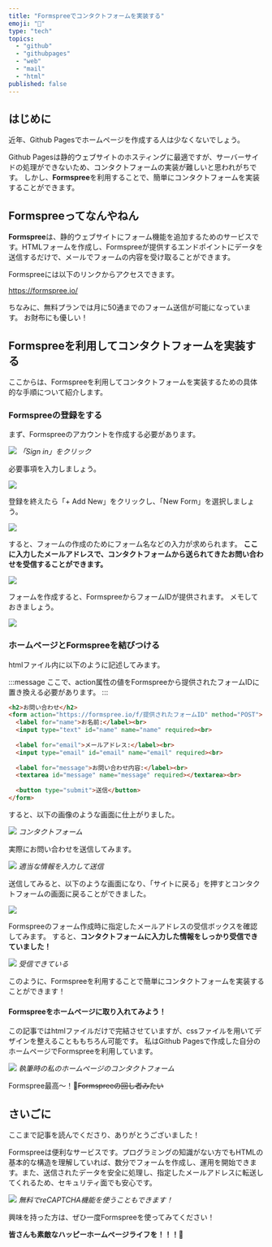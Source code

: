 ```yaml
---
title: "Formspreeでコンタクトフォームを実装する"
emoji: "📧"
type: "tech"
topics:
  - "github"
  - "githubpages"
  - "web"
  - "mail"
  - "html"
published: false
---
```


## はじめに

近年、Github Pagesでホームページを作成する人は少なくないでしょう。

Github Pagesは静的ウェブサイトのホスティングに最適ですが、サーバーサイドの処理ができないため、コンタクトフォームの実装が難しいと思われがちです。
しかし、**Formspree**を利用することで、簡単にコンタクトフォームを実装することができます。

## Formspreeってなんやねん

**Formspree**は、静的ウェブサイトにフォーム機能を追加するためのサービスです。HTMLフォームを作成し、Formspreeが提供するエンドポイントにデータを送信するだけで、メールでフォームの内容を受け取ることができます。

Formspreeには以下のリンクからアクセスできます。

https://formspree.io/

ちなみに、無料プランでは月に50通までのフォーム送信が可能になっています。
お財布にも優しい！

## Formspreeを利用してコンタクトフォームを実装する

ここからは、Formspreeを利用してコンタクトフォームを実装するための具体的な手順について紹介します。

### Formspreeの登録をする

まず、Formspreeのアカウントを作成する必要があります。

![](/images/sankaku27/1.png)
*「Sign in」をクリック*

必要事項を入力しましょう。

![](/images/sankaku27/2.png)

登録を終えたら「+ Add New」をクリックし、「New Form」を選択しましょう。

![](/images/sankaku27/3.png)

すると、フォームの作成のためにフォーム名などの入力が求められます。
**ここに入力したメールアドレスで、コンタクトフォームから送られてきたお問い合わせを受信することができます。**

![](/images/sankaku27/4.png)

フォームを作成すると、FormspreeからフォームIDが提供されます。
メモしておきましょう。

![](/images/sankaku27/5.png)

### ホームページとFormspreeを結びつける

htmlファイル内に以下のように記述してみます。

:::message
ここで、action属性の値をFormspreeから提供されたフォームIDに置き換える必要があります。
:::

```html
<h2>お問い合わせ</h2>
<form action="https://formspree.io/f/提供されたフォームID" method="POST">
  <label for="name">お名前:</label><br>
  <input type="text" id="name" name="name" required><br>
  
  <label for="email">メールアドレス:</label><br>
  <input type="email" id="email" name="email" required><br>
  
  <label for="message">お問い合わせ内容:</label><br>
  <textarea id="message" name="message" required></textarea><br>
  
  <button type="submit">送信</button>
</form>
```

すると、以下の画像のような画面に仕上がりました。

![](/images/sankaku27/6.png)
*コンタクトフォーム*

実際にお問い合わせを送信してみます。

![](/images/sankaku27/8.png)
*適当な情報を入力して送信*

送信してみると、以下のような画面になり、「サイトに戻る」を押すとコンタクトフォームの画面に戻ることができました。

![](/images/sankaku27/9.png)

Formspreeのフォーム作成時に指定したメールアドレスの受信ボックスを確認してみます。
すると、**コンタクトフォームに入力した情報をしっかり受信できていました！**

![](/images/sankaku27/10.png)
*受信できている*

このように、Formspreeを利用することで簡単にコンタクトフォームを実装することができます！

#### Formspreeをホームページに取り入れてみよう！

この記事ではhtmlファイルだけで完結させていますが、cssファイルを用いてデザインを整えることももちろん可能です。
私はGithub Pagesで作成した自分のホームページでFormspreeを利用しています。

![](/images/sankaku27/7.png)
*執筆時の私のホームページのコンタクトフォーム*

Formspree最高〜！🥳~~Formspreeの回し者みたい~~

## さいごに

ここまで記事を読んでくださり、ありがとうございました！

Formspreeは便利なサービスです。プログラミングの知識がない方でもHTMLの基本的な構造を理解していれば、数分でフォームを作成し、運用を開始できます。また、送信されたデータを安全に処理し、指定したメールアドレスに転送してくれるため、セキュリティ面でも安心です。

![](/images/sankaku27/11.png)
*無料でreCAPTCHA機能を使うこともできます！*

興味を持った方は、ぜひ一度Formspreeを使ってみてください！

**皆さんも素敵なハッピーホームページライフを！！！🌸**

